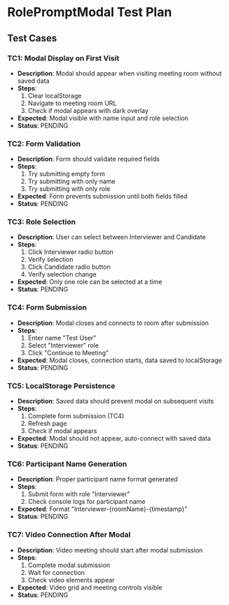 # RolePromptModal Test Plan

## Test Cases

### TC1: Modal Display on First Visit
- **Description**: Modal should appear when visiting meeting room without saved data
- **Steps**: 
  1. Clear localStorage
  2. Navigate to meeting room URL
  3. Check if modal appears with dark overlay
- **Expected**: Modal visible with name input and role selection
- **Status**: PENDING

### TC2: Form Validation
- **Description**: Form should validate required fields
- **Steps**:
  1. Try submitting empty form
  2. Try submitting with only name
  3. Try submitting with only role
- **Expected**: Form prevents submission until both fields filled
- **Status**: PENDING

### TC3: Role Selection
- **Description**: User can select between Interviewer and Candidate
- **Steps**:
  1. Click Interviewer radio button
  2. Verify selection
  3. Click Candidate radio button
  4. Verify selection change
- **Expected**: Only one role can be selected at a time
- **Status**: PENDING

### TC4: Form Submission
- **Description**: Modal closes and connects to room after submission
- **Steps**:
  1. Enter name "Test User"
  2. Select "Interviewer" role
  3. Click "Continue to Meeting"
- **Expected**: Modal closes, connection starts, data saved to localStorage
- **Status**: PENDING

### TC5: LocalStorage Persistence
- **Description**: Saved data should prevent modal on subsequent visits
- **Steps**:
  1. Complete form submission (TC4)
  2. Refresh page
  3. Check if modal appears
- **Expected**: Modal should not appear, auto-connect with saved data
- **Status**: PENDING

### TC6: Participant Name Generation
- **Description**: Proper participant name format generated
- **Steps**:
  1. Submit form with role "Interviewer"
  2. Check console logs for participant name
- **Expected**: Format "Interviewer-{roomName}-{timestamp}"
- **Status**: PENDING

### TC7: Video Connection After Modal
- **Description**: Video meeting should start after modal submission
- **Steps**:
  1. Complete modal submission
  2. Wait for connection
  3. Check video elements appear
- **Expected**: Video grid and meeting controls visible
- **Status**: PENDING